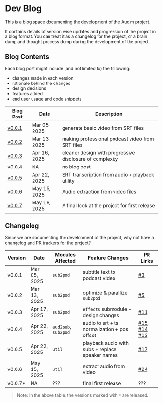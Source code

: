 # Dev Blog

This is a blog space documenting the development of the Audim project.

It contains details of version wise updates and progression of the project in a blog format.
You can treat it as a changelog for the project, or a brain dump and thought process dump during the development of the project.

## Blog Contents

Each blog post might include (and not limited to) the following:

- changes made in each version
- rationale behind the changes
- design decisions
- features added
- end user usage and code snippets

| Blog Post | Date | Description |
|-----------|------|-------------|
| [v0.0.1](./v0.0.1.md)  | Mar 05, 2025 | generate basic video from SRT files |
| [v0.0.2](./v0.0.2.md)  | Mar 13, 2025 | making professional podcast video from SRT files |
| [v0.0.3](./v0.0.3.md)  | Apr 16, 2025 | cleaner design with progressive disclosure of complexity |
| v0.0.4                 | NA           | no blog post |
| [v0.0.5](./v0.0.5.md)  | Apr 22, 2025 | SRT transcription from audio + playback utility |
| [v0.0.6](./v0.0.6.md)  | May 15, 2025 | Audio extraction from video files |
| [v0.0.7](./v0.0.7.md)  | May 18, 2025 | A final look at the project for first release |

## Changelog

Since we are documenting the development of the project, why not have a changelog and PR trackers for the project?

| Version | Date | Modules Affected | Feature Changes | PR Links |
|---------|------|------------------|-----------------|----------|
| v0.0.1  | Mar 05, 2025 | `sub2pod`            | subtitle text to podcast video                   | [#3](https://github.com/mratanusarkar/audim/pull/3) |
| v0.0.2  | Mar 13, 2025 | `sub2pod`            | optimize & parallize `sub2pod`                   | [#5](https://github.com/mratanusarkar/audim/pull/5) |
| v0.0.3  | Apr 17, 2025 | `sub2pod`            | `effects` submodule + design changes             | [#11](https://github.com/mratanusarkar/audim/pull/11) |
| v0.0.4  | Apr 22, 2025 | `aud2sub`, `sub2pod` | audio to srt + ts normalization + pos offset     | [#15](https://github.com/mratanusarkar/audim/pull/15), [#14](https://github.com/mratanusarkar/audim/pull/14), [#13](https://github.com/mratanusarkar/audim/pull/13) |
| v0.0.5  | Apr 22, 2025 | `util`               | playback audio with subs + replace speaker names | [#17](https://github.com/mratanusarkar/audim/pull/17) |
| v0.0.6  | May 15, 2025 | `util`               | extract audio from video                         | [#24](https://github.com/mratanusarkar/audim/pull/24) |
| v0.0.7* | NA           | ???                  | final first release                              | ??? |

> Note: In the above table, the versions marked with `*` are released.